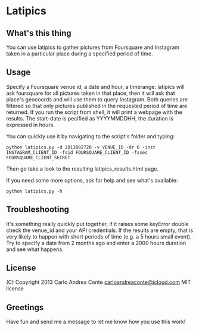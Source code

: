 Latipics
========
What's this thing
-----------------
You can use latipics to gather pictures from Foursquare and Instagram taken in a particular place during a specified period of time.

Usage
-----
Specify a Foursquare venue id, a date and hour, a timerange: latipics will ask foursquare for all pictures taken in that place, then it will ask that place's geocoords and will use them to query Instagram. Both queries are filtered so that only pictures published in the requested period of time are returned.
If you run the script from shell, it will print a webpage with the results.
The start-date is pecified as YYYYMMDDHH, the duration is expressed in hours.

You can quickly use it by navigating to the script's folder and typing:
```
python latipics.py -d 2013082720 -v VENUE_ID -dr 6 -inst INSTAGRAM_CLIENT_ID -fsid FOURSQUARE_CLIENT_ID -fssec FOURSQUARE_CLIENT_SECRET
```
Then go take a look to the resulting latipics_results.html page.

If you need some more options, ask for help and see what's available:
```
python latipics.py -h
```

Troubleshooting
---------------
It's something really quickly put together, if it raises some keyError double check the venue_id and your API credentials.
If the results are empty, that is very likely to happen with short periods of time (e.g. a 5 hours small event). Try to specify a date from 2 months ago and enter a 2000 hours duration and see what happens.

License
-------
(C) Copyright 2013 Carlo Andrea Conte <carloandreaconte@icloud.com> 
MIT license

Greetings
---------
Have fun and send me a message to let me know how you use this work!
